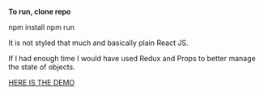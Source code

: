 **To run, clone repo**

npm install 
npm run 

It is not styled that much and basically plain React JS. 

If I had enough time I would have used Redux and Props to better manage the state of objects. 

[HERE IS THE DEMO](https://rocky-brook-68971.herokuapp.com/)
